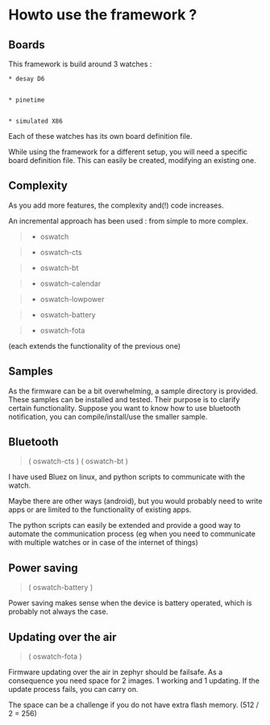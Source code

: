 # Howto use the framework ?

## Boards

This framework is build around 3 watches :

    
    * desay D6


    * pinetime


    * simulated X86

Each of these watches has its own board definition file.

While using the framework for a different setup, you will need a specific board definition file.
This can easily be created, modifying an existing one.

## Complexity

As you add more features, the complexity and(!) code increases.

An incremental approach has been used : from simple to more complex.

> 
> * oswatch


> * oswatch-cts


> * oswatch-bt


> * oswatch-calendar


> * oswatch-lowpower


> * oswatch-battery


> * oswatch-fota

(each extends the functionality of the previous one)

## Samples

As the firmware can be a bit overwhelming, a sample directory is provided.
These samples can be installed and tested.
Their purpose is to clarify certain functionality.
Suppose you want to know how to use bluetooth notification, you can compile/install/use the smaller sample.

## Bluetooth

> ( oswatch-cts )
> ( oswatch-bt )

I have used Bluez on linux, and python scripts to communicate with the watch.

Maybe there are other ways (android), but you would probably need to write apps or are limited to the functionality of existing apps.

The python scripts can easily be extended and provide a good way to automate the communication process (eg when you need to communicate with multiple watches or in case of the internet of things)

## Power saving

> ( oswatch-battery )

Power saving makes sense when the device is battery operated, which is probably not always the case.

## Updating over the air

> ( oswatch-fota )

Firmware updating over the air in zephyr should be failsafe.
As a consequence you need space for 2 images. 1 working and 1 updating.
If the update process fails, you can carry on.

The space can be a challenge if you do not have extra flash memory. (512 / 2 = 256)
